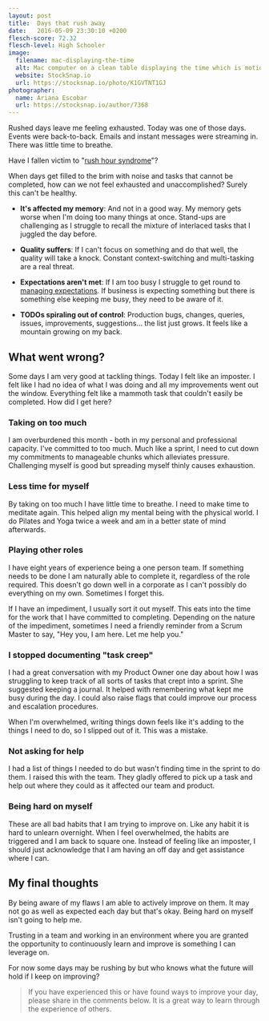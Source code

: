 ```yaml
---
layout: post
title:  Days that rush away
date:   2016-05-09 23:30:10 +0200
flesch-score: 72.32
flesch-level: High Schooler
image:
  filename: mac-displaying-the-time
  alt: Mac computer on a clean table displaying the time which is motion blurred
  website: StockSnap.io
  url: https://stocksnap.io/photo/K1GVTNT1GJ
photographer:
  name: Ariana Escobar
  url: https://stocksnap.io/author/7368
---
```


Rushed days leave me feeling exhausted. Today was one of those days. Events
were back-to-back. Emails and instant messages were streaming in. There was
little time to breathe.

Have I fallen victim to "[rush hour syndrome](http://smartblogs.com/leadership/2014/05/19/the-rush-syndrome-how-it-affects-your-health-and-your-job/)"?

When days get filled to the brim with noise and tasks that cannot be completed,
how can we not feel exhausted and unaccomplished? Surely this can't be healthy.

* **It's affected my memory**: And not in a good way. My memory gets worse
when I'm doing too many things at once. Stand-ups are challenging as I struggle
to recall the mixture of interlaced tasks that I juggled the day before.

* **Quality suffers**: If I can't focus on something and do that well, the
quality will take a knock. Constant context-switching and multi-tasking
are a real threat.

* **Expectations aren't met**: If I am too busy I struggle to get round to
[managing expectations](/blog/manage-expectations). If business is expecting
something but there is something else keeping me busy, they need to be aware of
it.

* **TODOs spiraling out of control**: Production bugs, changes, queries, issues,
improvements, suggestions... the list just grows. It feels like a mountain
growing on my back.

## What went wrong?
Some days I am very good at tackling things. Today I felt like an imposter.
I felt like I had no idea of what I was doing and all my improvements went out
the window. Everything felt like a mammoth task that
couldn't easily be completed. How did I get here?

### Taking on too much
I am overburdened this month - both in my personal and professional
capacity. I've committed to too much. Much like a sprint, I need to cut down
my commitments to manageable chunks which alleviates pressure. Challenging
myself is good but spreading myself thinly causes exhaustion.

### Less time for myself
By taking on too much I have little time to breathe. I need to make time to
meditate again. This helped align my mental being with the physical world.
I do Pilates and Yoga twice a week and am in a better state of mind afterwards.

### Playing other roles
I have eight years of experience being a one person team. If something needs to
be done I am naturally able to complete it, regardless of the role required.
This doesn't go down well in a corporate as I can't possibly do everything
on my own. Sometimes I forget this.

If I have an impediment, I usually sort it out myself. This eats into the time
for the work that I have committed to completing. Depending on the nature of
the impediment, sometimes I need a friendly reminder from a Scrum Master to say,
"Hey you, I am here. Let me help you."

### I stopped documenting "task creep"
I had a great conversation with my Product Owner one day about how I was
struggling to keep track of all sorts of tasks that crept into a sprint. She
suggested keeping a journal. It helped with remembering what kept me busy
during the day. I could also raise flags that could improve our process and
escalation procedures.

When I'm overwhelmed, writing things down feels like it's adding to the things
I need to do, so I slipped out of it. This was a mistake.

### Not asking for help
I had a list of things I needed to do but wasn't finding time in the sprint to
do them. I raised this with the team. They gladly offered to pick up a task
and help out where they could as it affected our team and product.

### Being hard on myself
These are all bad habits that I am trying to improve on. Like any habit it is
hard to unlearn overnight. When I feel overwhelmed, the habits are triggered
and I am back to square one. Instead of feeling like an imposter, I should just
acknowledge that I am having an off day and get assistance where I can.

## My final thoughts
By being aware of my flaws I am able to actively improve on them. It may not go
as well as expected each day but that's okay. Being hard on myself isn't going
to help me.

Trusting in a team and working in an environment where you are granted the
opportunity to continuously learn and improve is something I can leverage on.

For now some days may be rushing by but who knows what the future will hold if I
keep on improving?

> If you have experienced this or have found ways to improve your day, please
share in the comments below. It is a great way to learn through the experience
of others.
